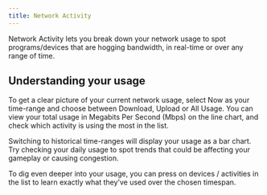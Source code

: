 ```yaml
---
title: Network Activity
---
```


Network Activity lets you break down your network usage to spot programs/devices that are hogging bandwidth, in real-time or over any range of time.

## Understanding your usage

To get a clear picture of your current network usage, select Now as your time-range and choose between Download, Upload or All Usage. You can view your total usage in Megabits Per Second (Mbps) on the line chart, and check which activity is using the most in the list.

Switching to historical time-ranges will display your usage as a bar chart. Try checking your daily usage to spot trends that could be affecting your gameplay or causing congestion.

To dig even deeper into your usage, you can press on devices / activities in the list to learn exactly what they’ve used over the chosen timespan.
